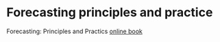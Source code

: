 # Forecasting principles and practice

Forecasting: Principles and Practics [online book][100]

[100]: https://otexts.com/fpp3/


